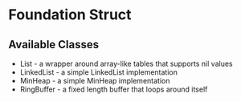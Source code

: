 # Foundation Struct

## Available Classes

* List - a wrapper around array-like tables that supports nil values
* LinkedList - a simple LinkedList implementation
* MinHeap - a simple MinHeap implementation
* RingBuffer - a fixed length buffer that loops around itself

